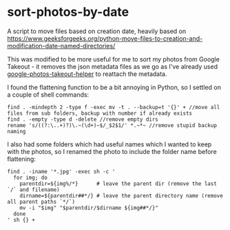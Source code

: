 # sort-photos-by-date

A script to move files based on creation date, heavily based on https://www.geeksforgeeks.org/python-move-files-to-creation-and-modification-date-named-directories/

This was modified to be more useful for me to sort my photos from Google Takeout - it removes the json metadata files as we go as I've already used [google-photos-takeout-helper](https://pypi.org/project/google-photos-takeout-helper/) to reattach the metadata.

I found the flattening function to be a bit annoying in Python, so I settled on a couple of shell commands:
```
find . -mindepth 2 -type f -exec mv -t . --backup=t '{}' + //move all files from sub folders, backup with number if already exists
find . -empty -type d -delete //remove empty dirs
rename 's/((?:\..+)?)\.~(\d+)~$/_$2$1/' *.~*~ //remove stupid backup naming
```

I also had some folders which had useful names which I wanted to keep with the photos, so I renamed the photo to include the folder name before flattening:
```
find . -iname '*.jpg' -exec sh -c '
  for img; do
    parentdir=${img%/*}      # leave the parent dir (remove the last `/` and filename)
    dirname=${parentdir##*/} # leave the parent directory name (remove all parent paths `*/`)
    mv -i "$img" "$parentdir/$dirname ${img##*/}"
  done
' sh {} +
```

